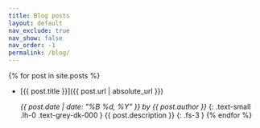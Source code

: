 ```yaml
---
title: Blog posts
layout: default
nav_exclude: true
nav_show: false
nav_order: -1
permalink: /blog/
---
```

{% for post in site.posts %}
* [{{ post.title }}]({{ post.url | absolute_url }})

  _{{ post.date | date: "%B %d, %Y" }} by {{ post.author }}_
  {: .text-small .lh-0  .text-grey-dk-000 }
  {{ post.description }}
  {: .fs-3 }
{% endfor %}
